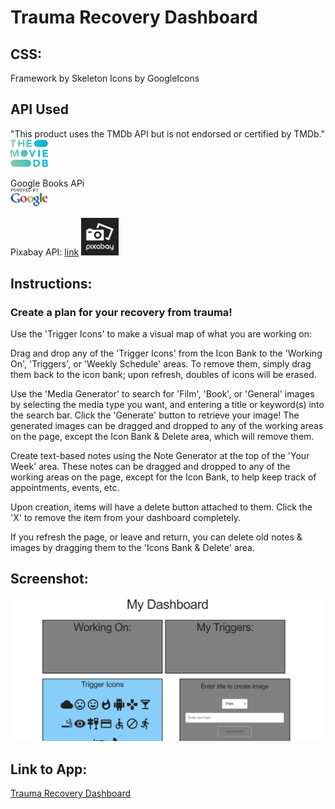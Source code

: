 # Trauma Recovery Dashboard

## CSS:
Framework by Skeleton
Icons by GoogleIcons

## API Used
"This product uses the TMDb API but is not endorsed or certified by TMDb."
</br><img src="./images/tmdb.png" width="60"/>

Google Books APi</br>
<img src="images/poweredby.png">

Pixabay API: [link](https://pixabay.com/)
<img src="images/pixabay.png" width="60">

## Instructions:

### Create a plan for your recovery from trauma!

Use the 'Trigger Icons' to make a visual map of what you are working on:

Drag and drop any of the 'Trigger Icons' from the Icon Bank to the 'Working On', 'Triggers', or 'Weekly Schedule' areas.  To remove them, simply drag them back to the icon bank; upon refresh, doubles of icons will be erased.

Use the 'Media Generator' to search for 'Film', 'Book', or 'General' images by selecting the media type you want, and entering a title or keyword(s) into the search bar. Click the 'Generate' button to retrieve your image! The generated images can be dragged and dropped to any of the working areas on the page, except the Icon Bank & Delete area, which will remove them.

Create text-based notes using the Note Generator at the top of the 'Your Week' area.
These notes can be dragged and dropped to any of the working areas on the page, except for the Icon Bank, to help keep track of appointments, events, etc.

Upon creation, items will have a delete button attached to them.  Click the 'X' to remove the item from your dashboard completely.

If you refresh the page, or leave and return, you can delete old notes & images by dragging them to the 'Icons Bank & Delete' area.

## Screenshot:
<img src="images/screenshot.png">

## Link to App:
[Trauma Recovery Dashboard](https://londonlast21.github.io/filmskeleton)

